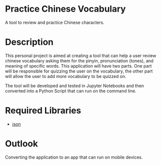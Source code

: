 # Practice Chinese Vocabulary
A tool to review and practice Chinese characters.

# Description

This personal project is aimed at creating a tool that can help a user review chinese vocabulary asking them for the pinyin, 
pronunciation (tones), and meaning of specific words.
This application will have two parts. One part will be responsible for quizzing the user on the vocabulary, the other part
will allow the user to add more vocabulary to be quizzed on. 

The tool will be developed and tested in Jupyter Notebooks and then converted into a Python Script that can run on the command line.

# Required Libraries
 - [json](https://docs.python.org/3/library/json.html)
 
 # Outlook
 
 Converting the application to an app that can run on mobile devices.



